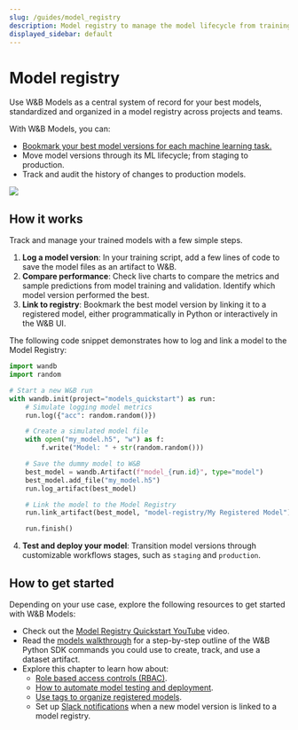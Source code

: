 ```yaml
---
slug: /guides/model_registry
description: Model registry to manage the model lifecycle from training to production
displayed_sidebar: default
---
```


# Model registry

Use W&B Models as a central system of record for your best models, standardized and organized in a model registry across projects and teams. 

With W&B Models, you can:

* [Bookmark your best model versions for each machine learning task.](./model_tags.md)
* Move model versions through its ML lifecycle; from staging to production.
* Track and audit the history of changes to production models.




![](/images/models/models_landing_page.png)

## How it works
Track and manage your trained models with a few simple steps.

1. **Log a model version**: In your training script, add a few lines of code to save the model files as an artifact to W&B. 
2. **Compare performance**: Check live charts to compare the metrics and sample predictions from model training and validation. Identify which model version performed the best.
3. **Link to registry**: Bookmark the best model version by linking it to a registered model, either programmatically in Python or interactively in the W&B UI.

The following code snippet demonstrates how to log and link a model to the Model Registry:

```python showLineNumbers
import wandb
import random

# Start a new W&B run
with wandb.init(project="models_quickstart") as run:
    # Simulate logging model metrics
    run.log({"acc": random.random()})

    # Create a simulated model file
    with open("my_model.h5", "w") as f:
        f.write("Model: " + str(random.random()))

    # Save the dummy model to W&B
    best_model = wandb.Artifact(f"model_{run.id}", type="model")
    best_model.add_file("my_model.h5")
    run.log_artifact(best_model)

    # Link the model to the Model Registry
    run.link_artifact(best_model, "model-registry/My Registered Model")

    run.finish()
```

4. **Test and deploy your model**: Transition model versions through customizable workflows stages, such as `staging` and `production`.

## How to get started
Depending on your use case, explore the following resources to get started with W&B Models:

<!-- * [Try the Quickstart](./quickstart.md) to log and link a sample model in just two minutes. -->
* Check out the [Model Registry Quickstart YouTube](https://www.youtube.com/watch?v=jy9Pk9riwZI&ab_channel=Weights%26Biases) video.
* Read the [models walkthrough](./walkthrough.md) for a step-by-step outline of the W&B Python SDK commands you could use to create, track, and use a dataset artifact.
* Explore this chapter to learn how about:
   * [Role based access controls (RBAC)](./access_controls.md).
   * [How to automate model testing and deployment](./automation.md).
   * [Use tags to organize registered models](./model_tags.md).
   * Set up [Slack notifications](./notifications.md) when a new model version is linked to a model registry.


